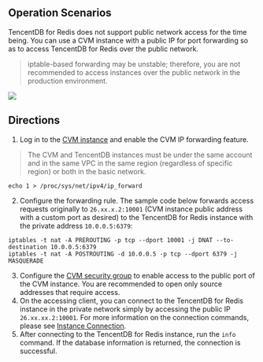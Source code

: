 ## Operation Scenarios
TencentDB for Redis does not support public network access for the time being. You can use a CVM instance with a public IP for port forwarding so as to access TencentDB for Redis over the public network.
>iptable-based forwarding may be unstable; therefore, you are not recommended to access instances over the public network in the production environment.
>
![](https://main.qcloudimg.com/raw/3b43692a96ad3a63cca91e525b1e8d8e.png)

## Directions
1. Log in to the [CVM instance](https://intl.cloud.tencent.com/document/product/213/5436) and enable the CVM IP forwarding feature.
>The CVM and TencentDB instances must be under the same account and in the same VPC in the same region (regardless of specific region) or both in the basic network.
>
```
echo 1 > /proc/sys/net/ipv4/ip_forward
```
2. Configure the forwarding rule. The sample code below forwards access requests originally to `26.xx.x.2:10001` (CVM instance public address with a custom port as desired) to the TencentDB for Redis instance with the private address `10.0.0.5:6379`:
```
iptables -t nat -A PREROUTING -p tcp --dport 10001 -j DNAT --to-destination 10.0.0.5:6379
iptables -t nat -A POSTROUTING -d 10.0.0.5 -p tcp --dport 6379 -j MASQUERADE
```
3. Configure the [CVM security group](https://intl.cloud.tencent.com/document/product/213/12452) to enable access to the public port of the CVM instance. You are recommended to open only source addresses that require access.
4. On the accessing client, you can connect to the TencentDB for Redis instance in the private network simply by accessing the public IP `26.xx.xx.2:10001`. For more information on the connection commands, please see [Instance Connection](https://intl.cloud.tencent.com/document/product/239/9897#.E8.BF.9E.E6.8E.A5.E5.AE.9E.E4.BE.8B).
5. After connecting to the TencentDB for Redis instance, run the `info` command. If the database information is returned, the connection is successful.

